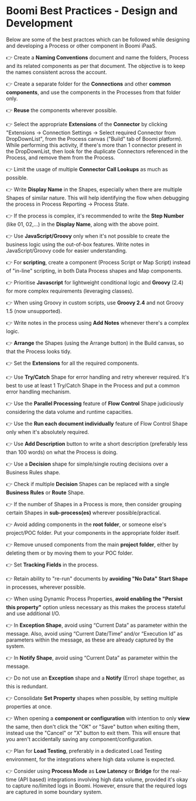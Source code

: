 # Boomi Best Practices - Design and Development
Below are some of the best practces which can be followed while designing and developing a Process or other component in Boomi iPaaS.

:point_right: Create a **Naming Conventions** document and name the folders, Process and its related components as per that document. The objective is to keep the names consistent across the account.

:point_right: Create a separate folder for the **Connections** and other **common components**, and use the components in the Processes from that folder only.

:point_right: **Reuse** the components wherever possible.

:point_right: Select the appropriate **Extensions** of the **Connector** by clicking "Extensions → Connection Settings → Select required Connector from DropDownList", from the Process canvas ("Build" tab of Boomi platform).
While performing this activity, if there's more than 1 connector present in the DropDownList, then look for the duplicate Connectors referenced in the Process, and remove them from the Process.

:point_right: Limit the usage of multiple **Connector Call Lookups** as much as possible. 

:point_right: Write **Display Name** in the Shapes, especially when there are multiple Shapes of similar nature. This will help identifying the flow when debugging the process in Process Reporting → Process State. 

:point_right: If the process is complex, it's recommended to write the **Step Number** (like 01, 02,...) in the **Display Name**, along with the above point.

:point_right: Use **JavaScript/Groovy** only when it's not possible to create the business logic using the out-of-box features. Write notes in JavaScript/Groovy code for easier understanding.

:point_right: For **scripting**, create a component (Process Script or Map Script) instead of "in-line" scripting, in both Data Process shapes and Map components.

:point_right: Prioritise **Javascript** for lightweight conditional logic and **Groovy** (2.4) for more complex requirements (leveraging classes).

:point_right: When using Groovy in custom scripts, use **Groovy 2.4** and not Groovy 1.5 (now unsupported).

:point_right: Write notes in the process using **Add Notes** whenever there's a complex logic.

:point_right: **Arrange** the Shapes (using the Arrange button) in the Build canvas, so that the Process looks tidy.

:point_right: Set the **Extensions** for all the required components.

:point_right: Use **Try/Catch** Shape for error handling and retry wherever required. It's best to use at least 1 Try/Catch Shape in the Process and put a common error handling mechanism.

:point_right: Use the **Parallel Processing** feature of **Flow Control** Shape judiciously considering the data volume and runtime capacities.

:point_right: Use the **Run each document individually** feature of Flow Control Shape only when it's absolutely required.

:point_right: Use **Add Description** button to write a short description (preferably less than 100 words) on what the Process is doing.

:point_right: Use a **Decision** shape for simple/single routing decisions over a Business Rules shape.

:point_right: Check if multiple **Decision** Shapes can be replaced with a single **Business Rules** or **Route** Shape.

:point_right: If the number of Shapes in a Process is more, then consider grouping certain Shapes in **sub-process(es)** wherever possible/practical.

:point_right: Avoid adding components in the **root folder**, or someone else's project/POC folder. Put your components in the appropriate folder itself. 

:point_right: Remove unused components from the main **project folder**, either by deleting them or by moving them to your POC folder.

:point_right: Set **Tracking Fields** in the process.

:point_right: Retain ability to "re-run" documents by **avoiding "No Data" Start Shape** in processes, wherever possible.

:point_right: When using Dynamic Process Properties, **avoid enabling the "Persist this property"** option unless necessary as this makes the process stateful and use additional I/O.

:point_right: In **Exception Shape**, avoid using “Current Data” as parameter within the message. Also, avoid using “Current Date/Time” and/or “Execution Id” as parameters within the message, as these are already captured by the system.

:point_right: In **Notify Shape**, avoid using “Current Data” as parameter within the message.

:point_right: Do not use an **Exception** shape and a **Notify** (Error) shape together, as this is redundant.

:point_right: Consolidate **Set Property** shapes when possible, by setting multiple properties at once.

:point_right: When opening a **component or configuration** with intention to only **view** the same, then don't click the "OK" or "Save" button when exiting them, instead use the "Cancel" or "X" button to exit them. This will ensure that you aren't accidentally saving any component/configuration.

:point_right: Plan for **Load Testing**, preferably in a dedicated Load Testing environment, for the integrations where high data volume is expected.

:point_right: Consider using **Process Mode** as **Low Latency** or **Bridge** for the real-time (API based) integrations involving high data volume, provided it's okay to capture no/limited logs in Boomi. However, ensure that the required logs are captured in some boundary system.
